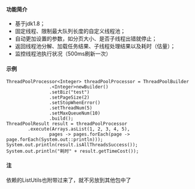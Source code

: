 
#### 功能简介
- 基于jdk1.8；
- 固定线程、限制最大队列长度的自定义线程池；
- 自动更加设置的参数，如分页大小、是否子线程出错就停止；
- 返回线程池分解、加载任务结果、子线程处理结果以及耗时（估量）；
- 监控线程池执行状况（500ms刷新一次）
#### 示例
```
ThreadPoolProcessor<Integer> threadPoolProcessor = ThreadPoolBuilder
                .<Integer>newBuilder()
                .setBiz("test")
                .setPageSize(2)
                .setStopWhenError()
                .setThreadNum(5)
                .setMaxQueueNum(10)
                .build();
ThreadPoolResult result = threadPoolProcessor
        .execute(Arrays.asList(1, 2, 3, 4, 5),
                pages -> pages.forEach(page -> page.forEach(System.out::println)));
System.out.println(result.isAllThreadsSuccess());
System.out.println("耗时" + result.getTimeCost());
```
#### 注
依赖的ListUtils也附带过来了，就不另放到其他包中了
